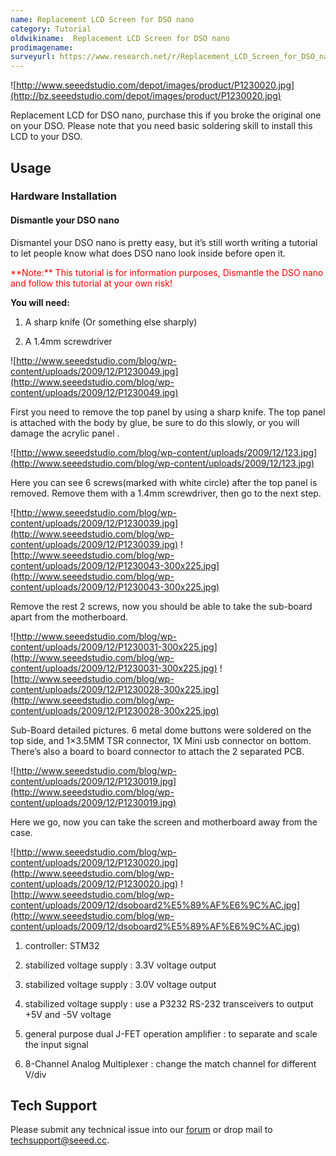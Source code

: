 ```yaml
---
name: Replacement LCD Screen for DSO nano
category: Tutorial
oldwikiname:  Replacement LCD Screen for DSO nano
prodimagename:
surveyurl: https://www.research.net/r/Replacement_LCD_Screen_for_DSO_nano
---
```

![http://www.seeedstudio.com/depot/images/product/P1230020.jpg](http://bz.seeedstudio.com/depot/images/product/P1230020.jpg)

Replacement LCD for DSO nano, purchase this if you broke the original one on your DSO. Please note that you need basic soldering skill to install this LCD to your DSO.

##   Usage

###   Hardware Installation

####   Dismantle your DSO nano

Dismantel your DSO nano is pretty easy, but it’s still worth writing a tutorial to let people know what does DSO nano look inside before open it.

<font color="red">
**Note:**
This tutorial is for information purposes,  Dismantle the DSO nano and follow this tutorial at your own risk!
</font>

**You will need:**

1.  A sharp knife (Or something else sharply)

2.  A 1.4mm screwdriver

![http://www.seeedstudio.com/blog/wp-content/uploads/2009/12/P1230049.jpg](http://www.seeedstudio.com/blog/wp-content/uploads/2009/12/P1230049.jpg)

First you need to remove the top panel by using a sharp knife. The top panel is attached with the body by glue, be sure to do this slowly, or you will damage the acrylic panel .

![http://www.seeedstudio.com/blog/wp-content/uploads/2009/12/123.jpg](http://www.seeedstudio.com/blog/wp-content/uploads/2009/12/123.jpg)

Here you can see 6 screws(marked with white circle) after the top panel is removed. Remove them with a 1.4mm screwdriver, then go to the next step.

![http://www.seeedstudio.com/blog/wp-content/uploads/2009/12/P1230039.jpg](http://www.seeedstudio.com/blog/wp-content/uploads/2009/12/P1230039.jpg)
![http://www.seeedstudio.com/blog/wp-content/uploads/2009/12/P1230043-300x225.jpg](http://www.seeedstudio.com/blog/wp-content/uploads/2009/12/P1230043-300x225.jpg)

Remove the rest 2 screws, now you should be able to take the sub-board apart from the motherboard.

![http://www.seeedstudio.com/blog/wp-content/uploads/2009/12/P1230031-300x225.jpg](http://www.seeedstudio.com/blog/wp-content/uploads/2009/12/P1230031-300x225.jpg)
![http://www.seeedstudio.com/blog/wp-content/uploads/2009/12/P1230028-300x225.jpg](http://www.seeedstudio.com/blog/wp-content/uploads/2009/12/P1230028-300x225.jpg)

Sub-Board detailed pictures. 6 metal dome buttons were soldered on the top side, and 1×3.5MM TSR connector, 1X Mini usb connector on bottom.  There’s also a board to board connector to attach the 2 separated PCB.

![http://www.seeedstudio.com/blog/wp-content/uploads/2009/12/P1230019.jpg](http://www.seeedstudio.com/blog/wp-content/uploads/2009/12/P1230019.jpg)

Here we go, now you can take the screen and motherboard away from the case.

![http://www.seeedstudio.com/blog/wp-content/uploads/2009/12/P1230020.jpg](http://www.seeedstudio.com/blog/wp-content/uploads/2009/12/P1230020.jpg)
![http://www.seeedstudio.com/blog/wp-content/uploads/2009/12/dsoboard2%E5%89%AF%E6%9C%AC.jpg](http://www.seeedstudio.com/blog/wp-content/uploads/2009/12/dsoboard2%E5%89%AF%E6%9C%AC.jpg)

1.  controller: STM32

2.  stabilized voltage supply : 3.3V voltage output

3.  stabilized voltage supply : 3.0V voltage output

4.  stabilized voltage supply : use a P3232 RS-232 transceivers to output +5V and -5V voltage

5.  general purpose dual J-FET operation amplifier : to separate and scale the input signal

6.  8-Channel Analog Multiplexer : change the match channel for different V/div

## Tech Support
Please submit any technical issue into our [forum](http://forum.seeedstudio.com/) or drop mail to techsupport@seeed.cc. 